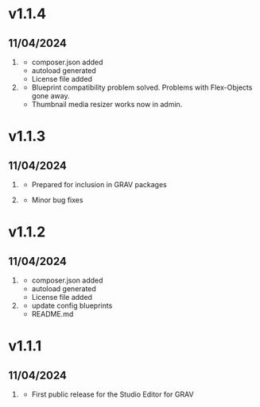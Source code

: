 # v1.1.4
## 11/04/2024

1. [](#new)
    * composer.json added
    * autoload generated
    * License file added
2. [](#bugfix)
    * Blueprint compatibility problem solved. Problems with Flex-Objects gone away.
    * Thumbnail media resizer works now in admin.


# v1.1.3
## 11/04/2024

1. [](#new)
    * Prepared for inclusion in GRAV packages

2. [](#improved)
    * Minor bug fixes


# v1.1.2
## 11/04/2024

1. [](#new)
    * composer.json added
    * autoload generated
    * License file added
2. [](#improved)
    * update config blueprints
    * README.md

# v1.1.1
## 11/04/2024

1. [](#new)
    * First public release for the Studio Editor for GRAV

